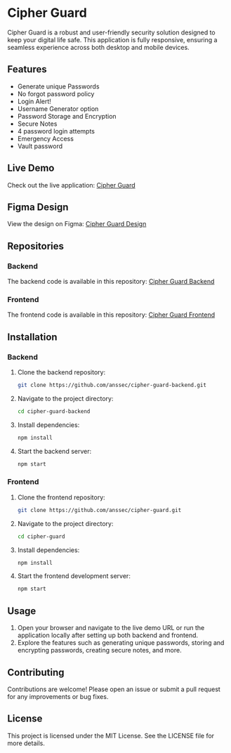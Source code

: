 # Cipher Guard

Cipher Guard is a robust and user-friendly security solution designed to keep your digital life safe. This application is fully responsive, ensuring a seamless experience across both desktop and mobile devices.

## Features

- Generate unique Passwords
- No forgot password policy
- Login Alert!
- Username Generator option
- Password Storage and Encryption
- Secure Notes
- 4 password login attempts
- Emergency Access
- Vault password

## Live Demo

Check out the live application:  [Cipher Guard](https://cipherguard.cleverpentester.com)

## Figma Design

View the design on Figma: [Cipher Guard Design](https://www.figma.com/design/SHQVidOM1iMORXF9EX0eLG/Cipher-Guard?node-id=0-1&t=2kY99Ov8AqXGd4Hi-1)

## Repositories

### Backend

The backend code is available in this repository:
[Cipher Guard Backend](https://github.com/anssec/cipher-guard-backend)

### Frontend

The frontend code is available in this repository:
[Cipher Guard Frontend](https://github.com/anssec/cipher-guard)

## Installation

### Backend

1. Clone the backend repository:
    ```bash
    git clone https://github.com/anssec/cipher-guard-backend.git
    ```
2. Navigate to the project directory:
    ```bash
    cd cipher-guard-backend
    ```
3. Install dependencies:
    ```bash
    npm install
    ```
4. Start the backend server:
    ```bash
    npm start
    ```

### Frontend

1. Clone the frontend repository:
    ```bash
    git clone https://github.com/anssec/cipher-guard.git
    ```
2. Navigate to the project directory:
    ```bash
    cd cipher-guard
    ```
3. Install dependencies:
    ```bash
    npm install
    ```
4. Start the frontend development server:
    ```bash
    npm start
    ```

## Usage

1. Open your browser and navigate to the live demo URL or run the application locally after setting up both backend and frontend.
2. Explore the features such as generating unique passwords, storing and encrypting passwords, creating secure notes, and more.

## Contributing

Contributions are welcome! Please open an issue or submit a pull request for any improvements or bug fixes.

## License

This project is licensed under the MIT License. See the LICENSE file for more details.
